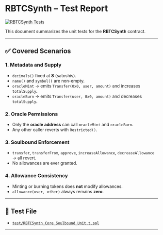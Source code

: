 # RBTCSynth – Test Report

[![RBTCSynth Tests](https://github.com/reservebtc/app.reservebtc.io/actions/workflows/rbtcsynth-tests.yml/badge.svg?branch=main)](https://github.com/reservebtc/app.reservebtc.io/actions/workflows/rbtcsynth-tests.yml)

This document summarizes the unit tests for the **RBTCSynth** contract.

---

## ✅ Covered Scenarios

### 1. Metadata and Supply
- `decimals()` fixed at **8** (satoshis).
- `name()` and `symbol()` are non-empty.
- `oracleMint` → emits `Transfer(0x0, user, amount)` and increases `totalSupply`.
- `oracleBurn` → emits `Transfer(user, 0x0, amount)` and decreases `totalSupply`.

### 2. Oracle Permissions
- Only the **oracle address** can call `oracleMint` and `oracleBurn`.
- Any other caller reverts with `Restricted()`.

### 3. Soulbound Enforcement
- `transfer`, `transferFrom`, `approve`, `increaseAllowance`, `decreaseAllowance` → all revert.
- No allowances are ever granted.

### 4. Allowance Consistency
- Minting or burning tokens does **not** modify allowances.
- `allowance(user, other)` always remains **zero**.

---

## 🧪 Test File

- [`test/RBTCSynth_Core_Soulbound_Unit.t.sol`](./RBTCSynth_Core_Soulbound_Unit.t.sol)

---